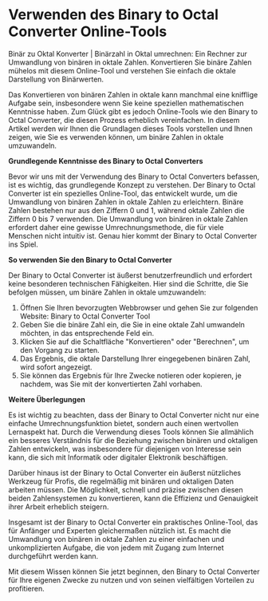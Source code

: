 Verwenden des Binary to Octal Converter Online-Tools
====================================================

Binär zu Oktal Konverter | Binärzahl in Oktal umrechnen: Ein Rechner zur Umwandlung von binären in oktale Zahlen. Konvertieren Sie binäre Zahlen mühelos mit diesem Online-Tool und verstehen Sie einfach die oktale Darstellung von Binärwerten.

Das Konvertieren von binären Zahlen in oktale kann manchmal eine knifflige Aufgabe sein, insbesondere wenn Sie keine speziellen mathematischen Kenntnisse haben. Zum Glück gibt es jedoch Online-Tools wie den Binary to Octal Converter, die diesen Prozess erheblich vereinfachen. In diesem Artikel werden wir Ihnen die Grundlagen dieses Tools vorstellen und Ihnen zeigen, wie Sie es verwenden können, um binäre Zahlen in oktale umzuwandeln.

**Grundlegende Kenntnisse des Binary to Octal Converters**

Bevor wir uns mit der Verwendung des Binary to Octal Converters befassen, ist es wichtig, das grundlegende Konzept zu verstehen. Der Binary to Octal Converter ist ein spezielles Online-Tool, das entwickelt wurde, um die Umwandlung von binären Zahlen in oktale Zahlen zu erleichtern. Binäre Zahlen bestehen nur aus den Ziffern 0 und 1, während oktale Zahlen die Ziffern 0 bis 7 verwenden. Die Umwandlung von binären in oktale Zahlen erfordert daher eine gewisse Umrechnungsmethode, die für viele Menschen nicht intuitiv ist. Genau hier kommt der Binary to Octal Converter ins Spiel.

**So verwenden Sie den Binary to Octal Converter**

Der Binary to Octal Converter ist äußerst benutzerfreundlich und erfordert keine besonderen technischen Fähigkeiten. Hier sind die Schritte, die Sie befolgen müssen, um binäre Zahlen in oktale umzuwandeln:

1. Öffnen Sie Ihren bevorzugten Webbrowser und gehen Sie zur folgenden Website: Binary to Octal Converter Tool
2. Geben Sie die binäre Zahl ein, die Sie in eine oktale Zahl umwandeln möchten, in das entsprechende Feld ein.
3. Klicken Sie auf die Schaltfläche "Konvertieren" oder "Berechnen", um den Vorgang zu starten.
4. Das Ergebnis, die oktale Darstellung Ihrer eingegebenen binären Zahl, wird sofort angezeigt.
5. Sie können das Ergebnis für Ihre Zwecke notieren oder kopieren, je nachdem, was Sie mit der konvertierten Zahl vorhaben.

**Weitere Überlegungen**

Es ist wichtig zu beachten, dass der Binary to Octal Converter nicht nur eine einfache Umrechnungsfunktion bietet, sondern auch einen wertvollen Lernaspekt hat. Durch die Verwendung dieses Tools können Sie allmählich ein besseres Verständnis für die Beziehung zwischen binären und oktaligen Zahlen entwickeln, was insbesondere für diejenigen von Interesse sein kann, die sich mit Informatik oder digitaler Elektronik beschäftigen.

Darüber hinaus ist der Binary to Octal Converter ein äußerst nützliches Werkzeug für Profis, die regelmäßig mit binären und oktaligen Daten arbeiten müssen. Die Möglichkeit, schnell und präzise zwischen diesen beiden Zahlensystemen zu konvertieren, kann die Effizienz und Genauigkeit ihrer Arbeit erheblich steigern.

Insgesamt ist der Binary to Octal Converter ein praktisches Online-Tool, das für Anfänger und Experten gleichermaßen nützlich ist. Es macht die Umwandlung von binären in oktale Zahlen zu einer einfachen und unkomplizierten Aufgabe, die von jedem mit Zugang zum Internet durchgeführt werden kann.

Mit diesem Wissen können Sie jetzt beginnen, den Binary to Octal Converter für Ihre eigenen Zwecke zu nutzen und von seinen vielfältigen Vorteilen zu profitieren.